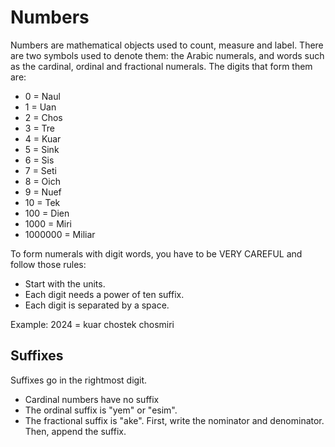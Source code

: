 # Numbers
Numbers are mathematical objects used to count, measure and label.
There are two symbols used to denote them: the Arabic numerals, and words such as the cardinal, ordinal and fractional numerals.
The digits that form them are:

- 0 = Naul
- 1 = Uan
- 2 = Chos
- 3 = Tre
- 4 = Kuar
- 5 = Sink
- 6 = Sis
- 7 = Seti
- 8 = Oich
- 9 = Nuef
- 10 = Tek
- 100 = Dien
- 1000 = Miri
- 1000000 = Miliar

To form numerals with digit words, you have to be VERY CAREFUL and follow those rules:
- Start with the units.
- Each digit needs a power of ten suffix.
- Each digit is separated by a space.

Example: 2024 = kuar chostek chosmiri

## Suffixes
Suffixes go in the rightmost digit.
- Cardinal numbers have no suffix
- The ordinal suffix is "yem" or "esim".
- The fractional suffix is "ake". First, write the nominator and denominator. Then, append the suffix.
